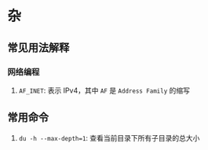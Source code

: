 # 杂

## 常见用法解释

### 网络编程

1. `AF_INET`: 表示 IPv4，其中 `AF` 是 `Address Family` 的缩写


## 常用命令

1. `du -h --max-depth=1`: 查看当前目录下所有子目录的总大小